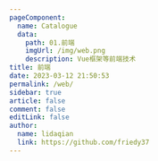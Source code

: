 ```yaml
---
pageComponent:
  name: Catalogue
  data:
    path: 01.前端
    imgUrl: /img/web.png
    description: Vue框架等前端技术
title: 前端
date: 2023-03-12 21:50:53
permalink: /web/
sidebar: true
article: false
comment: false
editLink: false
author:
  name: lidaqian
  link: https://github.com/friedy37
---
```

